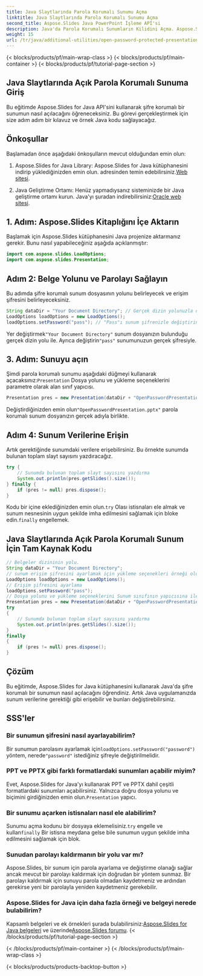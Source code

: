```yaml
---
title: Java Slaytlarında Parola Korumalı Sunumu Açma
linktitle: Java Slaytlarında Parola Korumalı Sunumu Açma
second_title: Aspose.Slides Java PowerPoint İşleme API'si
description: Java'da Parola Korumalı Sunumların Kilidini Açma. Aspose.Slides for Java Kullanarak Parola Korumalı PowerPoint Slaytlarını Nasıl Açacağınızı ve Erişeceğinizi Öğrenin. Kodlu Adım Adım Kılavuz.
weight: 15
url: /tr/java/additional-utilities/open-password-protected-presentation-in-java-slides/
---
```


{< blocks/products/pf/main-wrap-class >}
{< blocks/products/pf/main-container >}
{< blocks/products/pf/tutorial-page-section >}


## Java Slaytlarında Açık Parola Korumalı Sunuma Giriş

Bu eğitimde Aspose.Slides for Java API'sini kullanarak şifre korumalı bir sunumun nasıl açılacağını öğreneceksiniz. Bu görevi gerçekleştirmek için size adım adım bir kılavuz ve örnek Java kodu sağlayacağız.

## Önkoşullar

Başlamadan önce aşağıdaki önkoşulların mevcut olduğundan emin olun:

1.  Aspose.Slides for Java Library: Aspose.Slides for Java kütüphanesini indirip yüklediğinizden emin olun. adresinden temin edebilirsiniz.[Web sitesi](https://products.aspose.com/slides/java/).

2. Java Geliştirme Ortamı: Henüz yapmadıysanız sisteminizde bir Java geliştirme ortamı kurun. Java'yı şuradan indirebilirsiniz:[Oracle web sitesi](https://www.oracle.com/java/technologies/javase-downloads.html).

## 1. Adım: Aspose.Slides Kitaplığını İçe Aktarın

Başlamak için Aspose.Slides kütüphanesini Java projenize aktarmanız gerekir. Bunu nasıl yapabileceğiniz aşağıda açıklanmıştır:

```java
import com.aspose.slides.LoadOptions;
import com.aspose.slides.Presentation;
```

## Adım 2: Belge Yolunu ve Parolayı Sağlayın

Bu adımda şifre korumalı sunum dosyasının yolunu belirleyecek ve erişim şifresini belirleyeceksiniz.

```java
String dataDir = "Your Document Directory"; // Gerçek dizin yolunuzla değiştirin
LoadOptions loadOptions = new LoadOptions();
loadOptions.setPassword("pass"); // "Pass"ı sunum şifrenizle değiştirin
```

 Yer değiştirmek`"Your Document Directory"` sunum dosyanızın bulunduğu gerçek dizin yolu ile. Ayrıca değiştirin`"pass"` sunumunuzun gerçek şifresiyle.

## 3. Adım: Sunuyu açın

 Şimdi parola korumalı sunumu aşağıdaki düğmeyi kullanarak açacaksınız:`Presentation` Dosya yolunu ve yükleme seçeneklerini parametre olarak alan sınıf yapıcısı.

```java
Presentation pres = new Presentation(dataDir + "OpenPasswordPresentation.pptx", loadOptions);
```

 Değiştirdiğinizden emin olun`"OpenPasswordPresentation.pptx"` parola korumalı sunum dosyanızın gerçek adıyla birlikte.

## Adım 4: Sunum Verilerine Erişin

Artık gerektiğinde sunumdaki verilere erişebilirsiniz. Bu örnekte sunumda bulunan toplam slayt sayısını yazdıracağız.

```java
try {
    // Sunumda bulunan toplam slayt sayısını yazdırma
    System.out.println(pres.getSlides().size());
} finally {
    if (pres != null) pres.dispose();
}
```

 Kodu bir içine eklediğinizden emin olun.`try` Olası istisnaları ele almak ve sunum nesnesinin uygun şekilde imha edilmesini sağlamak için bloke edin.`finally` engellemek.

## Java Slaytlarında Açık Parola Korumalı Sunum İçin Tam Kaynak Kodu

```java
// Belgeler dizininin yolu.
String dataDir = "Your Document Directory";
// sunum erişim şifresini ayarlamak için yükleme seçenekleri örneği oluşturma
LoadOptions loadOptions = new LoadOptions();
// Erişim şifresini ayarlama
loadOptions.setPassword("pass");
// Dosya yolunu ve yükleme seçeneklerini Sunum sınıfının yapıcısına ileterek sunum dosyasını açma
Presentation pres = new Presentation(dataDir + "OpenPasswordPresentation.pptx", loadOptions);
try
{
	// Sunumda bulunan toplam slayt sayısını yazdırma
	System.out.println(pres.getSlides().size());
}
finally
{
	if (pres != null) pres.dispose();
}
```

## Çözüm

Bu eğitimde, Aspose.Slides for Java kütüphanesini kullanarak Java'da şifre korumalı bir sunumun nasıl açılacağını öğrendiniz. Artık Java uygulamanızda sunum verilerine gerektiği gibi erişebilir ve bunları değiştirebilirsiniz.

## SSS'ler

### Bir sunumun şifresini nasıl ayarlayabilirim?

 Bir sunumun parolasını ayarlamak için`loadOptions.setPassword("password")` yöntem, nerede`"password"` istediğiniz şifreyle değiştirilmelidir.

### PPT ve PPTX gibi farklı formatlardaki sunumları açabilir miyim?

 Evet, Aspose.Slides for Java'yı kullanarak PPT ve PPTX dahil çeşitli formatlardaki sunumları açabilirsiniz. Yalnızca doğru dosya yolunu ve biçimini girdiğinizden emin olun.`Presentation` yapıcı.

### Bir sunumu açarken istisnaları nasıl ele alabilirim?

 Sunumu açma kodunu bir dosyaya eklemelisiniz.`try` engelle ve kullan`finally` Bir istisna meydana gelse bile sunumun uygun şekilde imha edilmesini sağlamak için blok.

### Sunudan parolayı kaldırmanın bir yolu var mı?

Aspose.Slides, bir sunum için parola ayarlama ve değiştirme olanağı sağlar ancak mevcut bir parolayı kaldırmak için doğrudan bir yöntem sunmaz. Bir parolayı kaldırmak için sunuyu parola olmadan kaydetmeniz ve ardından gerekirse yeni bir parolayla yeniden kaydetmeniz gerekebilir.

### Aspose.Slides for Java için daha fazla örneği ve belgeyi nerede bulabilirim?

 Kapsamlı belgeleri ve ek örnekleri şurada bulabilirsiniz:[Aspose.Slides for Java belgeleri](https://reference.aspose.com/slides/java/) ve üzerinde[Aspose.Slides forumu](https://forum.aspose.com/c/slides).
{< /blocks/products/pf/tutorial-page-section >}

{< /blocks/products/pf/main-container >}
{< /blocks/products/pf/main-wrap-class >}

{< blocks/products/products-backtop-button >}
